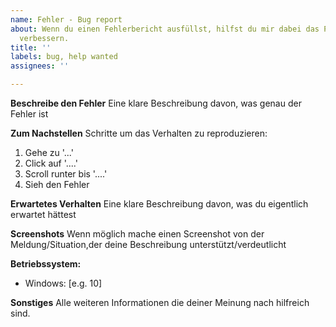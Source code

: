 ```yaml
---
name: Fehler - Bug report
about: Wenn du einen Fehlerbericht ausfüllst, hilfst du mir dabei das Programm zu
  verbessern.
title: ''
labels: bug, help wanted
assignees: ''

---
```


**Beschreibe den Fehler**
Eine klare Beschreibung davon, was genau der Fehler ist

**Zum Nachstellen**
Schritte um das Verhalten zu reproduzieren:
1. Gehe zu '...'
2. Click auf '....'
3. Scroll runter bis '....'
4. Sieh den Fehler

**Erwartetes Verhalten**
Eine klare Beschreibung davon, was du eigentlich erwartet hättest

**Screenshots**
Wenn möglich mache einen Screenshot von der Meldung/Situation,der deine Beschreibung unterstützt/verdeutlicht

**Betriebssystem:**
 - Windows: [e.g. 10]

**Sonstiges**
Alle weiteren Informationen die deiner Meinung nach hilfreich sind.
